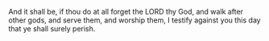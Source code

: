 And it shall be, if thou do at all forget the LORD thy God, and walk after other gods, and serve them, and worship them, I testify against you this day that ye shall surely perish.

